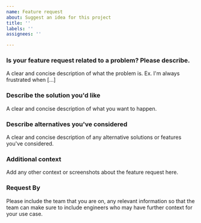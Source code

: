 ```yaml
---
name: Feature request
about: Suggest an idea for this project
title: ''
labels: ''
assignees: ''

---
```


### Is your feature request related to a problem? Please describe.

A clear and concise description of what the problem is. Ex. I'm always frustrated when [...]

### Describe the solution you'd like

A clear and concise description of what you want to happen.

### Describe alternatives you've considered

A clear and concise description of any alternative solutions or features you've considered.

### Additional context
Add any other context or screenshots about the feature request here.

### Request By

Please include the team that you are on, any relevant information so that the team can make sure to include engineers who may have further context for your use case.
